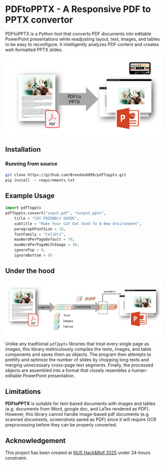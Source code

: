 # PDFtoPPTX - A Responsive PDF to PPTX convertor

PDFtoPPTX is a Python tool that converts PDF documents into editable PowerPoint presentations while readjusting layout, text, images, and tables to be easy to reconfigure. It intelligently analyzes PDF content and creates well-formatted PPTX slides.

![alt text](title.png)

## Installation
### Running from source
```bash
git clone https://github.com/Brendan8899/pdfTopptx.git
pip install -r requirements.txt
```
## Example Usage
```python
import pdfTopptx
pdfTopptx.convert("input.pdf", "output.pptx", 
    title = "CAT FRIENDLY GUIDE", 
    subtitle = "Make Your Cat Get Used To A New Environment", 
    paragraphFontSize = 18,
    fontFamily = "Calibri",
    maxWordPerPageDefault = 70,
    maxWordPerPageWithImage = 30,
    ignoreTop = 0,
    ignoreBottom = 0)
```

## Under the hood
![alt text](under-the-hood.png)

Unlike any traditional `pdf2pptx` libraries that treat every single page as images, this library metriculously compiles the texts, images, and table components and saves them as objects. The program then attempts to prettify and optimize the number of slides by chopping long texts and merging unnecessary cross-page text segments. Finally, the processed objects are assembled into a format that closely resembles a human-editable PowerPoint presentation.


## Limitations
**PDFtoPPTX** is suitable for text-based documents with images and tables (e.g. documents from Word, google doc, and LaTex rendered as PDF). However, this library cannot handle image-based pdf documents (e.g. scanned documents, screenshots saved as PDF) since it will require OCR preprocessing before they can be properly converted.

## Acknowledgement
This project has been created at [NUS Hack&Roll 2025](https://hacknroll.nushackers.org/) under 24-hours constraint. 